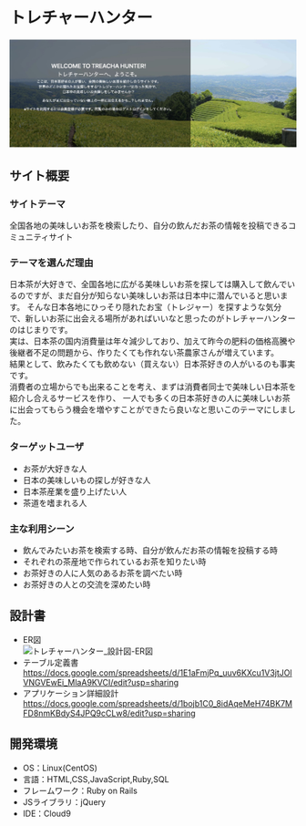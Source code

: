 # トレチャーハンター
![treachahunter.jpg](images/treachahunter.jpg)
## サイト概要
### サイトテーマ
全国各地の美味しいお茶を検索したり、自分の飲んだお茶の情報を投稿できるコミュニティサイト

### テーマを選んだ理由
日本茶が大好きで、全国各地に広がる美味しいお茶を探しては購入して飲んでいるのですが、まだ自分が知らない美味しいお茶は日本中に潜んでいると思います。
そんな日本各地にひっそり隠れたお宝（トレジャー）を探すような気分で、新しいお茶に出会える場所があればいいなと思ったのがトレチャーハンターのはじまりです。  
実は、日本茶の国内消費量は年々減少しており、加えて昨今の肥料の価格高騰や後継者不足の問題から、作りたくても作れない茶農家さんが増えています。  
結果として、飲みたくても飲めない（買えない）日本茶好きの人がいるのも事実です。  
消費者の立場からでも出来ることを考え、まずは消費者同士で美味しい日本茶を紹介し合えるサービスを作り、
一人でも多くの日本茶好きの人に美味しいお茶に出会ってもらう機会を増やすことができたら良いなと思いこのテーマにしました。


### ターゲットユーザ
- お茶が大好きな人
- 日本の美味しいもの探しが好きな人
- 日本茶産業を盛り上げたい人
- 茶道を嗜まれる人

### 主な利用シーン
- 飲んでみたいお茶を検索する時、自分が飲んだお茶の情報を投稿する時
- それぞれの茶産地で作られているお茶を知りたい時
- お茶好きの人に人気のあるお茶を調べたい時
- お茶好きの人との交流を深めたい時

## 設計書
- ER図<br>
![トレチャーハンター_設計図-ER図](https://user-images.githubusercontent.com/111489156/208291479-69653cf0-cb5b-4187-b675-4430fae25b03.jpg)
- テーブル定義書<br>
https://docs.google.com/spreadsheets/d/1E1aFmjPq_uuv6KXcu1V3jtJOlVNGVEwEi_MlaA9KVCI/edit?usp=sharing
- アプリケーション詳細設計<br>
https://docs.google.com/spreadsheets/d/1bojb1C0_8idAqeMeH74BK7MFD8nmKBdyS4JPQ9cCLw8/edit?usp=sharing

## 開発環境
- OS：Linux(CentOS)
- 言語：HTML,CSS,JavaScript,Ruby,SQL
- フレームワーク：Ruby on Rails
- JSライブラリ：jQuery
- IDE：Cloud9

